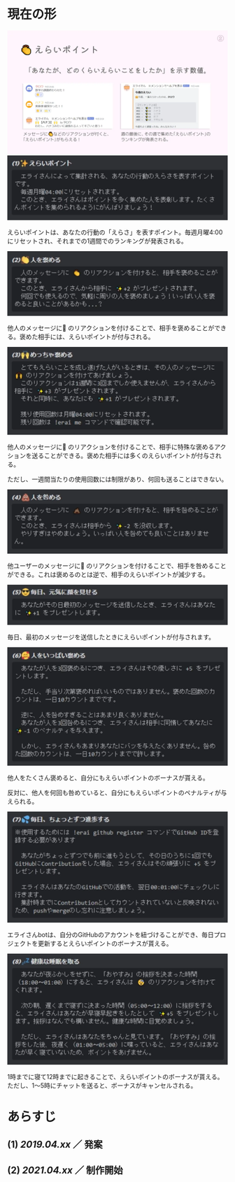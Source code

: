 # 現在の形

![えらいポイント](page2.webp)
![チュートリアル1](tutorial1.webp)

えらいポイントは、あなたの行動の「えらさ」を表すポイント。毎週月曜4:00にリセットされ、それまでの1週間でのランキングが発表される。



![チュートリアル2](tutorial2.webp)

他人のメッセージに👏 のリアクションを付けることで、相手を褒めることができる。褒めた相手には、えらいポイントが付与される。



![チュートリアル3](tutorial3.webp)

他人のメッセージに🙌 のリアクションを付けることで、相手に特殊な褒めるアクションを送ることができる。褒めた相手には多くのえらいポイントが付与される。

ただし、一週間当たりの使用回数には制限があり、何回も送ることはできない。



![チュートリアル4](tutorial4.webp)

他ユーザーのメッセージに💩 のリアクションを付けることで、相手を咎めることができる。これは褒めるのとは逆で、相手のえらいポイントが減少する。



![チュートリアル5](tutorial5.webp)

毎日、最初のメッセージを送信したときにえらいポイントが付与されます。



![チュートリアル6](tutorial6.webp)

他人をたくさん褒めると、自分にもえらいポイントのボーナスが貰える。

反対に、他人を何回も咎めていると、自分にもえらいポイントのペナルティが与えられる。



![チュートリアル7](tutorial7.webp)

エライさんbotは、自分のGitHubのアカウントを紐づけることができ、毎日プロジェクトを更新するとえらいポイントのボーナスが貰える。



![チュートリアル8](tutorial8.webp)

1時までに寝て12時までに起きることで、えらいポイントのボーナスが貰える。ただし、1～5時にチャットを送ると、ボーナスがキャンセルされる。



# あらすじ

## (1) *2019.04.xx* ／ 発案



## (2) *2021.04.xx* ／ 制作開始

